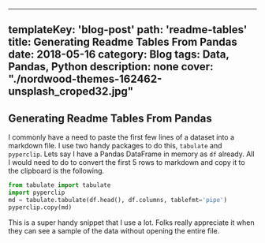 ---
templateKey: 'blog-post'
path: 'readme-tables'
title: Generating Readme Tables From Pandas
date: 2018-05-16
category: Blog
tags: Data, Pandas, Python
description: none
cover: "./nordwood-themes-162462-unsplash_croped32.jpg"
--

## Generating Readme Tables From Pandas

I commonly have a need to paste the first few lines of a dataset into a markdown file.  I use two handy packages to do this, ```tabulate``` and ```pyperclip```.  Lets say I have a Pandas DataFrame in memory as ```df``` already.  All I would need to do to convert the first 5 rows to markdown and copy it to the clipboard is the following.

```Python
from tabulate import tabulate
import pyperclip
md = tabulate.tabulate(df.head(), df.columns, tablefmt='pipe')
pyperclip.copy(md)
```


This is a super handy snippet that I use a lot.  Folks really appreciate it when they can see a sample of the data without opening the entire file.